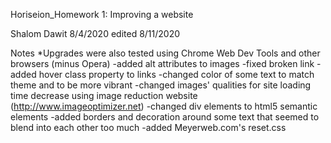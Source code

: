 Horiseion_Homework 1: Improving a website							

Shalom Dawit
8/4/2020
edited 8/11/2020

Notes
*Upgrades were also tested using Chrome Web Dev Tools and other browsers (minus Opera)
-added alt attributes to images
-fixed broken link
-added hover class property to links
-changed color of some text to match theme and to be more vibrant
-changed images' qualities for site loading time decrease using image reduction website (http://www.imageoptimizer.net)
-changed div elements to html5 semantic elements
-added borders and decoration around some text that seemed to blend into each other too much
-added Meyerweb.com's reset.css


